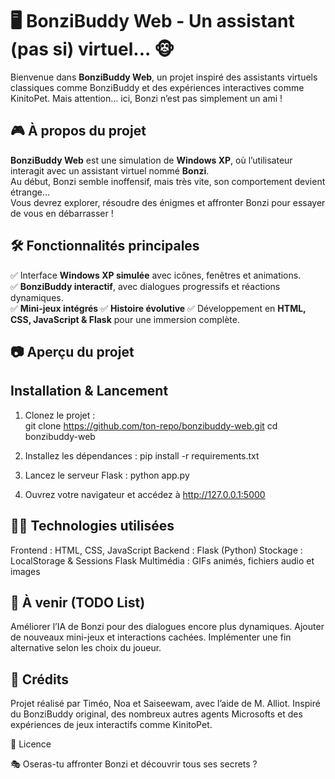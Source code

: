 # 🖥️ BonziBuddy Web - Un assistant (pas si) virtuel... 🐵  

Bienvenue dans **BonziBuddy Web**, un projet inspiré des assistants virtuels classiques comme BonziBuddy et des expériences interactives comme KinitoPet. Mais attention… ici, Bonzi n’est pas simplement un ami !  

## 🎮 À propos du projet  
**BonziBuddy Web** est une simulation de **Windows XP**, où l’utilisateur interagit avec un assistant virtuel nommé **Bonzi**.  
Au début, Bonzi semble inoffensif, mais très vite, son comportement devient étrange…  
Vous devrez explorer, résoudre des énigmes et affronter Bonzi pour essayer de vous en débarrasser !  

## 🛠️ Fonctionnalités principales  
✅ Interface **Windows XP simulée** avec icônes, fenêtres et animations.  
✅ **BonziBuddy interactif**, avec dialogues progressifs et réactions dynamiques.   
✅ **Mini-jeux intégrés**
✅ **Histoire évolutive**
✅ Développement en **HTML, CSS, JavaScript & Flask** pour une immersion complète.  

## 📷 Aperçu du projet  
 

##  Installation & Lancement  
1. Clonez le projet :  
   git clone https://github.com/ton-repo/bonzibuddy-web.git
   cd bonzibuddy-web
   
2. Installez les dépendances :
   pip install -r requirements.txt
   
3. Lancez le serveur Flask :
   python app.py
   
4. Ouvrez votre navigateur et accédez à http://127.0.0.1:5000

## 👨‍💻 Technologies utilisées ## 
Frontend : HTML, CSS, JavaScript
Backend : Flask (Python)
Stockage : LocalStorage & Sessions Flask
Multimédia : GIFs animés, fichiers audio et images

## 📝 À venir (TODO List) ##
 Améliorer l’IA de Bonzi pour des dialogues encore plus dynamiques.
 Ajouter de nouveaux mini-jeux et interactions cachées.
 Implémenter une fin alternative selon les choix du joueur.
 
## 🎨 Crédits ##
Projet réalisé par Timéo, Noa et Saiseewam, avec l’aide de M. Alliot.
Inspiré du BonziBuddy original, des nombreux autres agents Microsofts et des expériences de jeux interactifs comme KinitoPet.

📜 Licence


🎭 Oseras-tu affronter Bonzi et découvrir tous ses secrets ?
